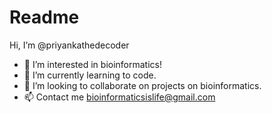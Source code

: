 # Readme
 Hi, I’m @priyankathedecoder
- 👀 I’m interested in bioinformatics!
- 🌱 I’m currently learning to code.
- 💞️ I’m looking to collaborate on projects on bioinformatics.
- 📫 Contact me bioinformaticsislife@gmail.com
